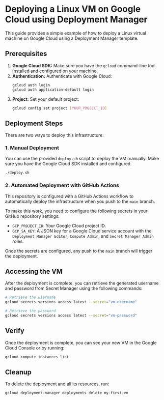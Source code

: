 
# Deploying a Linux VM on Google Cloud using Deployment Manager

This guide provides a simple example of how to deploy a Linux virtual machine on Google Cloud using a Deployment Manager template.

## Prerequisites

1.  **Google Cloud SDK:** Make sure you have the `gcloud` command-line tool installed and configured on your machine.
2.  **Authentication:** Authenticate with Google Cloud:
    ```bash
    gcloud auth login
    gcloud auth application-default login
    ```
3.  **Project:** Set your default project:
    ```bash
    gcloud config set project [YOUR_PROJECT_ID]
    ```

## Deployment Steps

There are two ways to deploy this infrastructure:

### 1. Manual Deployment

You can use the provided `deploy.sh` script to deploy the VM manually. Make sure you have the Google Cloud SDK installed and configured.

```bash
./deploy.sh
```

### 2. Automated Deployment with GitHub Actions

This repository is configured with a GitHub Actions workflow to automatically deploy the infrastructure when you push to the `main` branch.

To make this work, you need to configure the following secrets in your GitHub repository settings:

*   `GCP_PROJECT_ID`: Your Google Cloud project ID.
*   `GCP_SA_KEY`: A JSON key for a Google Cloud service account with the `Deployment Manager Editor`, `Compute Admin`, and `Secret Manager Admin` roles.

Once the secrets are configured, any push to the `main` branch will trigger the deployment.

## Accessing the VM

After the deployment is complete, you can retrieve the generated username and password from Secret Manager using the following commands:

```bash
# Retrieve the username
gcloud secrets versions access latest --secret="vm-username"

# Retrieve the password
gcloud secrets versions access latest --secret="vm-password"
```

## Verify

Once the deployment is complete, you can see your new VM in the Google Cloud Console or by running:

```bash
gcloud compute instances list
```

## Cleanup

To delete the deployment and all its resources, run:

```bash
gcloud deployment-manager deployments delete my-first-vm
```
